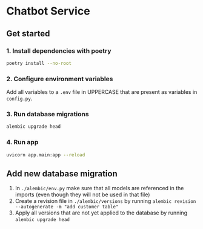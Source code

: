 # Chatbot Service

## Get started

### 1. Install dependencies with poetry

```sh
poetry install --no-root
```

### 2. Configure environment variables

Add all variables to a `.env` file in UPPERCASE that are present as variables in `config.py`.

### 3. Run database migrations

```sh
alembic upgrade head
```

### 4. Run app

```sh
uvicorn app.main:app --reload
```

## Add new database migration

1. In `./alembic/env.py` make sure that all models are referenced in the imports (even though they will not be used in that file)
2. Create a revision file in `./alembic/versions` by running `alembic revision --autogenerate -m "add customer table"`
3. Apply all versions that are not yet applied to the database by running `alembic upgrade head`
